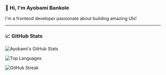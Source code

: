 ### 👋 Hi, I'm Ayobami Bankole

I'm a frontend developer passionate about building amazing UIs!

---

### 📈 GitHub Stats

![Ayobami's GitHub Stats](https://github-readme-stats.vercel.app/api?username=Bankole614&show_icons=true&theme=radical)

![Top Languages](https://github-readme-stats.vercel.app/api/top-langs/?username=Bankole614&layout=compact&theme=radical)

![GitHub Streak](https://streak-stats.demolab.com?user=Bankole614&theme=radical)

<!--
**Bankole614/Bankole614** is a ✨ _special_ ✨ repository because its `README.md` (this file) appears on your GitHub profile.

Here are some ideas to get you started:

- 🔭 I’m currently working on ...
- 🌱 I’m currently learning ...
- 👯 I’m looking to collaborate on ...
- 🤔 I’m looking for help with ...
- 💬 Ask me about ...
- 📫 How to reach me: ...
- 😄 Pronouns: ...
- ⚡ Fun fact: ...
-->
